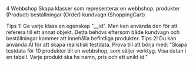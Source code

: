 4 Webbshop
Skapa klasser som representerar en webbshop:
produkter (Product)
beställningar (Order)
kundvagn (ShoppingCart)

Tips 1! Ge varje klass en egenskap "__id". Man kan använda den för att referera till ett annat objekt. Detta behövs eftersom både kundvagn och beställningar kommer att innehålla befintliga produkter.
Tips 2! Du kan använda AI för att skapa realistisk testdata. Prova till att börja med:
"Skapa testdata för 10 produkter till en webbshop, som säljer verktyg. Visa datan i en tabell. Varje produkt ska ha namn, pris och ett unikt id."
